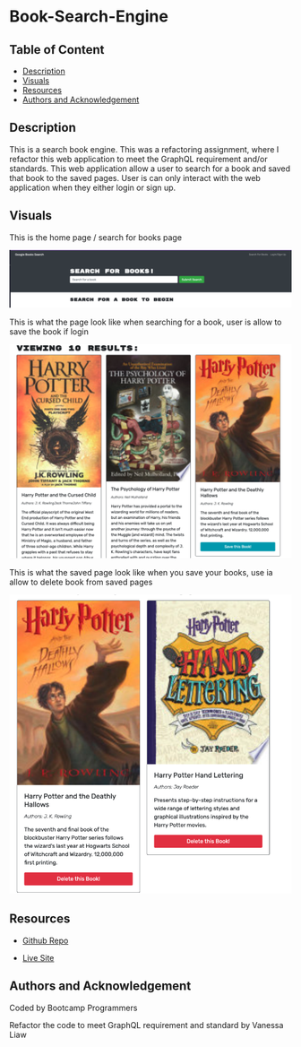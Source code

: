 # Book-Search-Engine

## Table of Content 

- [Description](#description)
- [Visuals](#visuals)
- [Resources](#resources)
- [Authors and Acknowledgement](#authors-and-acknowledgement)

## Description 

This is a search book engine. This was a refactoring assignment, where I refactor this web application to meet the GraphQL requirement and/or standards. This web application allow a user to search for a book and saved that book to the saved pages. User is can only interact with the web application when they either login or sign up. 

## Visuals 

This is the home page / search for books page

![Search for Book Page](./client/src/images/search.png)

This is what the page look like when searching for a book, user is allow to save the book if login

![Search Result Page](./client/src/images/search-result.png)

This is what the saved page look like when you save your books, use ia allow to delete book from saved pages

![Saved Book page](./client/src/images/saved.png)

## Resources 

- [Github Repo](https://github.com/VanessaLiaw021/book-search-engine)

- [Live Site](https://gentle-springs-90461.herokuapp.com/)

## Authors and Acknowledgement 

Coded by Bootcamp Programmers 

Refactor the code to meet GraphQL requirement and standard by Vanessa Liaw